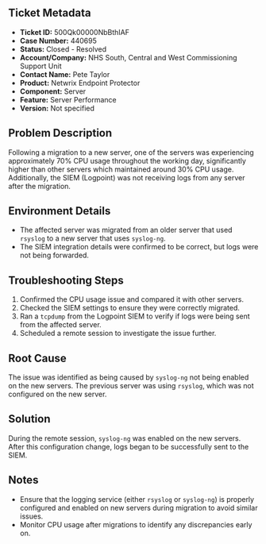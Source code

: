 ## Ticket Metadata
- **Ticket ID:** 500Qk00000NbBthIAF
- **Case Number:** 440695
- **Status:** Closed - Resolved
- **Account/Company:** NHS South, Central and West Commissioning Support Unit
- **Contact Name:** Pete Taylor
- **Product:** Netwrix Endpoint Protector
- **Component:** Server
- **Feature:** Server Performance
- **Version:** Not specified

## Problem Description
Following a migration to a new server, one of the servers was experiencing approximately 70% CPU usage throughout the working day, significantly higher than other servers which maintained around 30% CPU usage. Additionally, the SIEM (Logpoint) was not receiving logs from any server after the migration.

## Environment Details
- The affected server was migrated from an older server that used `rsyslog` to a new server that uses `syslog-ng`.
- The SIEM integration details were confirmed to be correct, but logs were not being forwarded.

## Troubleshooting Steps
1. Confirmed the CPU usage issue and compared it with other servers.
2. Checked the SIEM settings to ensure they were correctly migrated.
3. Ran a `tcpdump` from the Logpoint SIEM to verify if logs were being sent from the affected server.
4. Scheduled a remote session to investigate the issue further.

## Root Cause
The issue was identified as being caused by `syslog-ng` not being enabled on the new servers. The previous server was using `rsyslog`, which was not configured on the new server.

## Solution
During the remote session, `syslog-ng` was enabled on the new servers. After this configuration change, logs began to be successfully sent to the SIEM.

## Notes
- Ensure that the logging service (either `rsyslog` or `syslog-ng`) is properly configured and enabled on new servers during migration to avoid similar issues.
- Monitor CPU usage after migrations to identify any discrepancies early on.